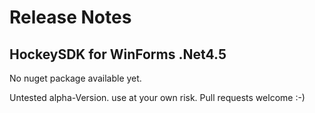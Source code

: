 ﻿# Release Notes
## HockeySDK for WinForms .Net4.5
No nuget package available yet.

Untested alpha-Version. use at your own risk.
Pull requests welcome :-)
